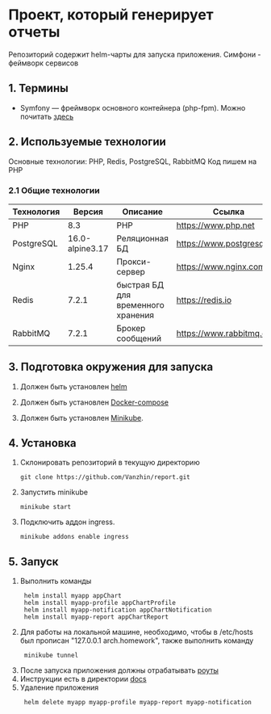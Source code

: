# Проект, который генерирует отчеты

Репозиторий содержит helm-чарты для запуска приложения.
Симфони - феймворк сервисов

## 1. Термины

- Symfony — фреймворк основного контейнера (php-fpm). Можно почитать [здесь](https://symfony.com/doc/current/index.html)

## 2. Используемые технологии

Основные технологии: PHP, Redis, PostgreSQL, RabbitMQ
Код пишем на PHP

### 2.1 Общие технологии

| Технология | Версия          | Описание                           | Ссылка                     |
|------------|-----------------|------------------------------------|----------------------------|
| PHP        | 8.3             | PHP                                | https://www.php.net        |
| PostgreSQL | 16.0-alpine3.17 | Реляционная БД                     | https://www.postgresql.org |
| Nginx      | 1.25.4          | Прокси-сервер                      | https://www.nginx.com      |
| Redis      | 7.2.1           | быстрая БД для временного хранения | https://redis.io           |          
| RabbitMQ   | 7.2.1           | Брокер сообщений                   | https://www.rabbitmq.com   |          

## 3. Подготовка окружения для запуска

1. Должен быть установлен [helm](https://helm.sh/docs/intro/install/)

2. Должен быть установлен [Docker-compose](https://docs.docker.com/compose/install/linux/#install-the-plugin-manually)

3. Должен быть установлен [Minikube](https://kubernetes.io/ru/docs/tasks/tools/install-minikube).

## 4. Установка

1. Склонировать репозиторий в текущую директорию
    ```shell
    git clone https://github.com/Vanzhin/report.git
    ```
2. Запустить minikube
    ```shell
    minikube start
    ```

3. Подключить аддон ingress.
   ```shell
   minikube addons enable ingress
   ```

## 5. Запуск

1. Выполнить команды
   ```shell
    helm install myapp appChart
    helm install myapp-profile appChartProfile
    helm install myapp-notification appChartNotification
    helm install myapp-report appChartReport

   ```
2. Для работы на локальной машине, необходимо, чтобы в /etc/hosts был прописан "127.0.0.1 arch.homework", также
   выполнить команду
   ```shell
    minikube tunnel
   ```
3. После запуска приложения должны отрабатывать [роуты](postman)
4. Инструкции есть в директории [docs](docs)
5. Удаление приложения
   ```shell
    helm delete myapp myapp-profile myapp-report myapp-notification
   ```
   